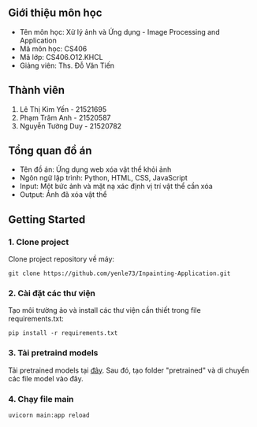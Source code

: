 ## Giới thiệu môn học
* Tên môn học: Xử lý ảnh và Ứng dụng - Image Processing and Application
* Mã môn học: CS406
* Mã lớp: CS406.O12.KHCL
* Giảng viên: Ths. Đỗ Văn Tiến

## Thành viên
1. Lê Thị Kim Yến - 21521695
2. Phạm Trâm Anh - 21520587
3. Nguyễn Tường Duy - 21520782

## Tổng quan đồ án
* Tên đồ án: Ứng dụng web xóa vật thể khỏi ảnh
* Ngôn ngữ lập trình: Python, HTML, CSS, JavaScript
* Input: Một bức ảnh và mặt nạ xác định vị trí vật thể cần xóa
* Output: Ảnh đã xóa vật thể

## Getting Started
### 1. Clone project
Clone project repository về máy:

```git clone https://github.com/yenle73/Inpainting-Application.git```

### 2. Cài đặt các thư viện
Tạo môi trường ảo và install các thư viện cần thiết trong file requirements.txt:

```pip install -r requirements.txt```

### 3. Tải pretraind models
Tải pretrained models tại [đây](https://mycuhk-my.sharepoint.com/:f:/g/personal/1155137927_link_cuhk_edu_hk/EuY30ziF-G5BvwziuHNFzDkBVC6KBPRg69kCeHIu-BXORA?e=7OwJyE). Sau đó, tạo folder "pretrained" và di chuyển các file model vào đây.

### 4. Chạy file main

```uvicorn main:app reload```


